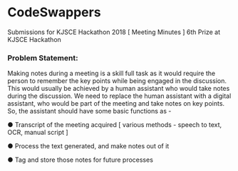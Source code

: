 # CodeSwappers
Submissions for KJSCE Hackathon 2018 [ Meeting Minutes ]
6th Prize at KJSCE Hackathon
### Problem Statement:

Making notes during a meeting is a skill full task as it would require the person
to remember the key points while being engaged in the discussion. This would
usually be achieved by a human assistant who would take notes during the
discussion. We need to replace the human assistant with a digital assistant,
who would be part of the meeting and take notes on key points. So, the
assistant should have some basic functions as -

● Transcript of the meeting acquired [ various methods - speech to text,
OCR, manual script ]

● Process the text generated, and make notes out of it

● Tag and store those notes for future processes
